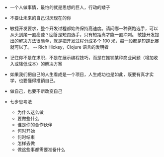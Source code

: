 - 一个人做事情，最怕的就是思想的巨人，行动的矮子
- 不要让未来的自己讨厌现在的你
- 敏捷开发要求，整个开发过程都始终保持高速度。请问哪一种赛跑选手，可以从头到尾一直高速？回答是短跑选手，只有短距离才能一直冲刺。
  敏捷开发提出的解决方法很简单，就是把开发过程分成多个 100 米，每一段都是短跑比赛就可以了。
  -- Rich Hickey，Clojure 语言的发明者
- 记住你不是在求职，不是在展示编程技巧，而是在推销某种商业问题（增加收入或降低成本）的解决方案
- 如果我们把自己的人生看成是一个项目，人生成功也是如此，既要有真才实学，也要懂得推销自己。

- 做自己，也要不断改变自己

- 七步思考法
  - 为什么这么做
  - 要做些什么
  - 谁是你的合作伙伴
  - 何时开始
  - 何时结束
  - 怎样去做
  - 做这些事都需要准备什么
